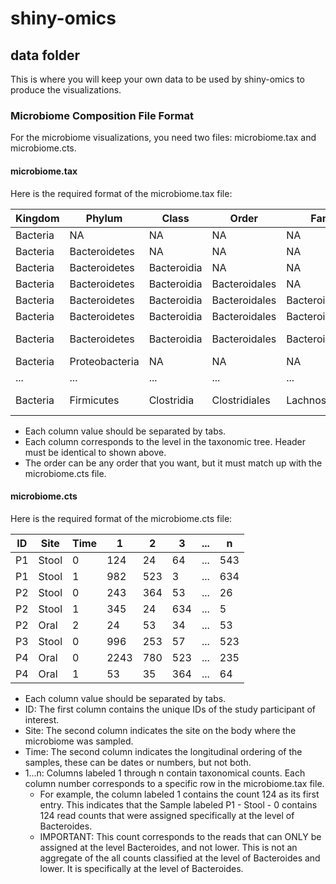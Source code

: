 # shiny-omics

## data folder
This is where you will keep your own data to be used by shiny-omics to produce the visualizations. 

### Microbiome Composition File Format
For the microbiome visualizations, you need two files: microbiome.tax and microbiome.cts.


#### microbiome.tax
Here is the required format of the microbiome.tax file:

| Kingdom  | Phylum         | Class       | Order         | Family          | Genus       | Species              |
|----------|----------------|-------------|---------------|-----------------|-------------|----------------------|
| Bacteria | NA             | NA          | NA            | NA              | NA          | NA                   |
| Bacteria | Bacteroidetes  | NA          | NA            | NA              | NA          | NA                   |
| Bacteria | Bacteroidetes  | Bacteroidia | NA            | NA              | NA          | NA                   |
| Bacteria | Bacteroidetes  | Bacteroidia | Bacteroidales | NA              | NA          | NA                   |
| Bacteria | Bacteroidetes  | Bacteroidia | Bacteroidales | Bacteroidaceae  | NA          | NA                   |
| Bacteria | Bacteroidetes  | Bacteroidia | Bacteroidales | Bacteroidaceae  | Bacteroides | NA                   |
| Bacteria | Bacteroidetes  | Bacteroidia | Bacteroidales | Bacteroidaceae  | Bacteroides | Bacteroides vulgatus |
| Bacteria | Proteobacteria | NA          | NA            | NA              | NA          | NA                   |
| ...      | ...            | ...         | ...           | ...             | ...         | ...                  |
| Bacteria | Firmicutes     | Clostridia  | Clostridiales | Lachnospiraceae | Roseburia   | Roseburia hominis    |

  * Each column value should be separated by tabs.
  * Each column corresponds to the level in the taxonomic tree. Header must be identical to shown above.
  * The order can be any order that you want, but it must match up with the microbiome.cts file.

#### microbiome.cts
Here is the required format of the microbiome.cts file:

| ID | Site | Time | 1    | 2   | 3   | ... | n   |
|----|------|------|------|-----|-----|-----|-----|
| P1 | Stool| 0    | 124  | 24  | 64  | ... | 543 |
| P1 | Stool| 1    | 982  | 523 | 3   | ... | 634 |
| P2 | Stool| 0    | 243  | 364 | 53  | ... | 26  |
| P2 | Stool| 1    | 345  | 24  | 634 | ... | 5   |
| P2 | Oral | 2    | 24   | 53  | 34  | ... | 53  |
| P3 | Stool| 0    | 996  | 253 | 57  | ... | 523 |
| P4 | Oral | 0    | 2243 | 780 | 523 | ... | 235 |
| P4 | Oral | 1    | 53   | 35  | 364 | ... | 64  |

  * Each column value should be separated by tabs.
  * ID: The first column contains the unique IDs of the study participant of interest.
  * Site: The second column indicates the site on the body where the microbiome was sampled.
  * Time: The second column indicates the longitudinal ordering of the samples, these can be dates or numbers, but not both.
  * 1...n: Columns labeled 1 through n contain taxonomical counts. Each column number corresponds to a specific row in the microbiome.tax file.
    * For example, the column labeled 1 contains the count 124 as its first entry. This indicates that the Sample labeled P1 - Stool - 0 contains 124 read counts that were assigned specifically at the level of Bacteroides.
    * IMPORTANT: This count corresponds to the reads that can ONLY be assigned at the level Bacteroides, and not lower. This is not an aggregate of the all counts classified at the level of Bacteroides and lower. It is specifically at the level of Bacteroides.

